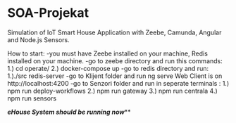 # SOA-Projekat

Simulation of IoT Smart House Application with Zeebe, Camunda, Angular and Node.js Sensors.

How to start:
-you must have Zeebe installed on your machine, Redis installed on your machine.
-go to zeebe directory and run this commands:
1.) cd operate/
2.) docker-compose up
-go to redis directory and run:
1.)./src redis-server
-go to Klijent folder and run ng serve Web Client is on http://localhost:4200
-go to Senzori folder and run in seperate terminals :
1.) npm run deploy-workflows
2.) npm run gateway
3.) npm run centrala
4.) npm run sensors

***********eHouse System should be running now*************
